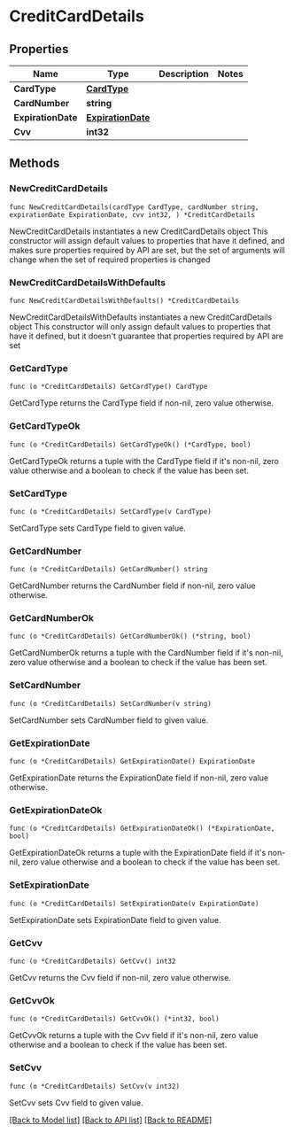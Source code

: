 # CreditCardDetails

## Properties

Name | Type | Description | Notes
------------ | ------------- | ------------- | -------------
**CardType** | [**CardType**](CardType.md) |  | 
**CardNumber** | **string** |  | 
**ExpirationDate** | [**ExpirationDate**](ExpirationDate.md) |  | 
**Cvv** | **int32** |  | 

## Methods

### NewCreditCardDetails

`func NewCreditCardDetails(cardType CardType, cardNumber string, expirationDate ExpirationDate, cvv int32, ) *CreditCardDetails`

NewCreditCardDetails instantiates a new CreditCardDetails object
This constructor will assign default values to properties that have it defined,
and makes sure properties required by API are set, but the set of arguments
will change when the set of required properties is changed

### NewCreditCardDetailsWithDefaults

`func NewCreditCardDetailsWithDefaults() *CreditCardDetails`

NewCreditCardDetailsWithDefaults instantiates a new CreditCardDetails object
This constructor will only assign default values to properties that have it defined,
but it doesn't guarantee that properties required by API are set

### GetCardType

`func (o *CreditCardDetails) GetCardType() CardType`

GetCardType returns the CardType field if non-nil, zero value otherwise.

### GetCardTypeOk

`func (o *CreditCardDetails) GetCardTypeOk() (*CardType, bool)`

GetCardTypeOk returns a tuple with the CardType field if it's non-nil, zero value otherwise
and a boolean to check if the value has been set.

### SetCardType

`func (o *CreditCardDetails) SetCardType(v CardType)`

SetCardType sets CardType field to given value.


### GetCardNumber

`func (o *CreditCardDetails) GetCardNumber() string`

GetCardNumber returns the CardNumber field if non-nil, zero value otherwise.

### GetCardNumberOk

`func (o *CreditCardDetails) GetCardNumberOk() (*string, bool)`

GetCardNumberOk returns a tuple with the CardNumber field if it's non-nil, zero value otherwise
and a boolean to check if the value has been set.

### SetCardNumber

`func (o *CreditCardDetails) SetCardNumber(v string)`

SetCardNumber sets CardNumber field to given value.


### GetExpirationDate

`func (o *CreditCardDetails) GetExpirationDate() ExpirationDate`

GetExpirationDate returns the ExpirationDate field if non-nil, zero value otherwise.

### GetExpirationDateOk

`func (o *CreditCardDetails) GetExpirationDateOk() (*ExpirationDate, bool)`

GetExpirationDateOk returns a tuple with the ExpirationDate field if it's non-nil, zero value otherwise
and a boolean to check if the value has been set.

### SetExpirationDate

`func (o *CreditCardDetails) SetExpirationDate(v ExpirationDate)`

SetExpirationDate sets ExpirationDate field to given value.


### GetCvv

`func (o *CreditCardDetails) GetCvv() int32`

GetCvv returns the Cvv field if non-nil, zero value otherwise.

### GetCvvOk

`func (o *CreditCardDetails) GetCvvOk() (*int32, bool)`

GetCvvOk returns a tuple with the Cvv field if it's non-nil, zero value otherwise
and a boolean to check if the value has been set.

### SetCvv

`func (o *CreditCardDetails) SetCvv(v int32)`

SetCvv sets Cvv field to given value.



[[Back to Model list]](../README.md#documentation-for-models) [[Back to API list]](../README.md#documentation-for-api-endpoints) [[Back to README]](../README.md)


